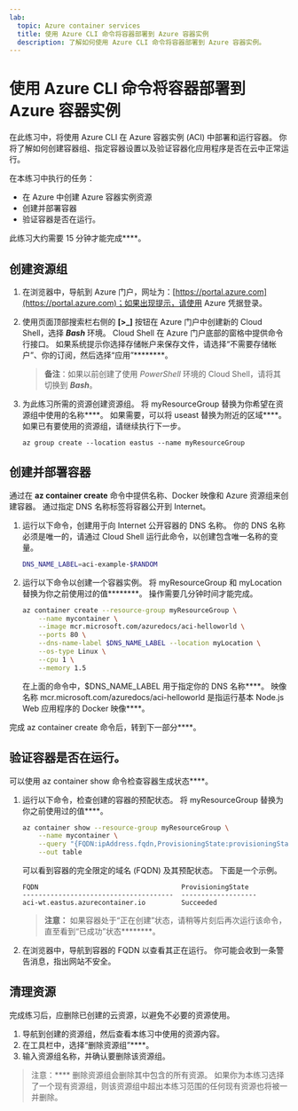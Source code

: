 ```yaml
---
lab:
  topic: Azure container services
  title: 使用 Azure CLI 命令将容器部署到 Azure 容器实例
  description: 了解如何使用 Azure CLI 命令将容器部署到 Azure 容器实例。
---
```


# 使用 Azure CLI 命令将容器部署到 Azure 容器实例

在此练习中，将使用 Azure CLI 在 Azure 容器实例 (ACI) 中部署和运行容器。 你将了解如何创建容器组、指定容器设置以及验证容器化应用程序是否在云中正常运行。

在本练习中执行的任务：

* 在 Azure 中创建 Azure 容器实例资源
* 创建并部署容器
* 验证容器是否在运行。

此练习大约需要 15 分钟才能完成****。

## 创建资源组

1. 在浏览器中，导航到 Azure 门户，网址为：[https://portal.azure.com](https://portal.azure.com)；如果出现提示，请使用 Azure 凭据登录。

1. 使用页面顶部搜索栏右侧的 **[\>_]** 按钮在 Azure 门户中创建新的 Cloud Shell，选择 ***Bash*** 环境。 Cloud Shell 在 Azure 门户底部的窗格中提供命令行接口。 如果系统提示你选择存储帐户来保存文件，请选择“不需要存储帐户”、你的订阅，然后选择“应用”********。

    > **备注**：如果以前创建了使用 *PowerShell* 环境的 Cloud Shell，请将其切换到 ***Bash***。

1. 为此练习所需的资源创建资源组。 将 myResourceGroup 替换为你希望在资源组中使用的名称****。 如果需要，可以将 useast 替换为附近的区域****。 如果已有要使用的资源组，请继续执行下一步。

    ```
    az group create --location eastus --name myResourceGroup
    ```

## 创建并部署容器

通过在 **az container create** 命令中提供名称、Docker 映像和 Azure 资源组来创建容器。 通过指定 DNS 名称标签将容器公开到 Internet。

1. 运行以下命令，创建用于向 Internet 公开容器的 DNS 名称。 你的 DNS 名称必须是唯一的，请通过 Cloud Shell 运行此命令，以创建包含唯一名称的变量。

    ```bash
    DNS_NAME_LABEL=aci-example-$RANDOM
    ```

1. 运行以下命令以创建一个容器实例。 将 myResourceGroup 和 myLocation 替换为你之前使用过的值********。 操作需要几分钟时间才能完成。

    ```bash
    az container create --resource-group myResourceGroup \
        --name mycontainer \
        --image mcr.microsoft.com/azuredocs/aci-helloworld \
        --ports 80 \
        --dns-name-label $DNS_NAME_LABEL --location myLocation \
        --os-type Linux \
        --cpu 1 \
        --memory 1.5 
    ```

    在上面的命令中，$DNS_NAME_LABEL 用于指定你的 DNS 名称****。 映像名称 mcr.microsoft.com/azuredocs/aci-helloworld 是指运行基本 Node.js Web 应用程序的 Docker 映像****。

完成 az container create 命令后，转到下一部分****。

## 验证容器是否在运行。

可以使用 az container show 命令检查容器生成状态****。 

1. 运行以下命令，检查创建的容器的预配状态。 将 myResourceGroup 替换为你之前使用过的值****。

    ```bash
    az container show --resource-group myResourceGroup \
        --name mycontainer \
        --query "{FQDN:ipAddress.fqdn,ProvisioningState:provisioningState}" \
        --out table 
    ```

    可以看到容器的完全限定的域名 (FQDN) 及其预配状态。 下面是一个示例。

    ```
    FQDN                                    ProvisioningState
    --------------------------------------  -------------------
    aci-wt.eastus.azurecontainer.io         Succeeded
    ```

    > **注意：** 如果容器处于“正在创建”状态，请稍等片刻后再次运行该命令，直至看到“已成功”状态********。

1. 在浏览器中，导航到容器的 FQDN 以查看其正在运行。 你可能会收到一条警告消息，指出网站不安全。

## 清理资源

完成练习后，应删除已创建的云资源，以避免不必要的资源使用。

1. 导航到创建的资源组，然后查看本练习中使用的资源内容。
1. 在工具栏中，选择“删除资源组”****。
1. 输入资源组名称，并确认要删除该资源组。

> 注意：**** 删除资源组会删除其中包含的所有资源。 如果你为本练习选择了一个现有资源组，则该资源组中超出本练习范围的任何现有资源也将被一并删除。
